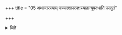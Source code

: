 +++
title = "05 अथान्तरस्याम् पञ्चदशापरपक्षस्याहान्युपदधाति प्रस्तुतं"

+++

<details><summary>थिते</summary>

5. Then on the inner (i.e. the seventh line) he places (bricks representing) fifteen days of the second fortnight with prastutaṁ viṣṭutam.... 
</details>
